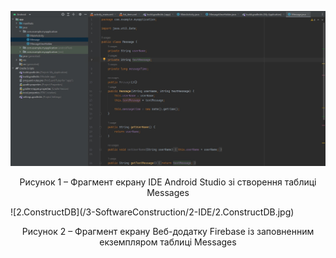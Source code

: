 ![1.ConstructDB](/3-SoftwareConstruction/2-IDE/1.ConstructDB.jpg)
<div align="center">
  <p>Рисунок 1 – Фрагмент екрану IDE Android Studio зі створення таблиці Messages</p>
</div>
![2.ConstructDB](/3-SoftwareConstruction/2-IDE/2.ConstructDB.jpg)
<div align="center">
  <p>Рисунок 2 – Фрагмент екрану Веб-додатку Firebase із заповненним екземпляром таблиці Messages</p>
</div>

